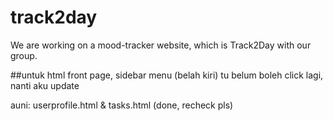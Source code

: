 # track2day
We are working on a mood-tracker website, which is Track2Day with our group.

##untuk html front page, sidebar menu (belah kiri) tu belum boleh click lagi, nanti aku update 

auni:
userprofile.html & tasks.html (done, recheck pls)